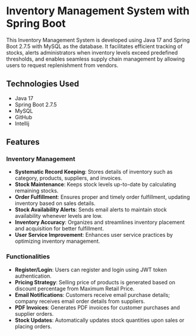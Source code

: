 # Inventory Management System with Spring Boot

This Inventory Management System is developed using Java 17 and Spring Boot 2.7.5 with MySQL as the database. It facilitates efficient tracking of stocks, alerts administrators when inventory levels exceed predefined thresholds, and enables seamless supply chain management by allowing users to request replenishment from vendors. 

## Technologies Used

- Java 17
- Spring Boot 2.7.5
- MySQL
- GitHub
- Intellij

## Features

### Inventory Management

- **Systematic Record Keeping**: Stores details of inventory such as category, products, suppliers, and invoices.
- **Stock Maintenance**: Keeps stock levels up-to-date by calculating remaining stocks.
- **Order Fulfillment**: Ensures proper and timely order fulfillment, updating inventory based on sales details.
- **Stock Availability Alerts**: Sends email alerts to maintain stock availability whenever levels are low.
- **Inventory Accuracy**: Organizes and streamlines inventory placement and acquisition for better fulfillment.
- **User Service Improvement**: Enhances user service practices by optimizing inventory management.

### Functionalities

- **Register/Login**: Users can register and login using JWT token authentication.
- **Pricing Strategy**: Selling price of products is generated based on discount percentage from Maximum Retail Price.
- **Email Notifications**: Customers receive email purchase details; company receives email order details from suppliers.
- **PDF Invoices**: Generates PDF invoices for customer purchases and supplier orders.
- **Stock Updates**: Automatically updates stock quantities upon sales or placing orders.
